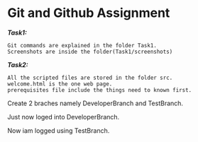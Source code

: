 # Git and Github Assignment

***Task1:***
```
Git commands are explained in the folder Task1.
Screenshots are inside the folder(Task1/screenshots)
```

***Task2:***
```
All the scripted files are stored in the folder src.
welcome.html is the one web page.
prerequisites file include the things need to known first.
```

Create 2 braches namely DeveloperBranch and TestBranch.

Just now loged into DeveloperBranch.

Now iam logged using TestBranch.
